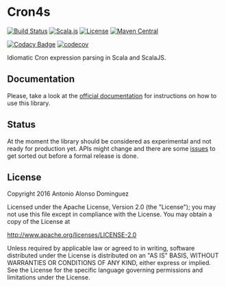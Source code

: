 # Cron4s

[![Build Status](https://travis-ci.org/alonsodomin/cron4s.svg?branch=master)](https://travis-ci.org/alonsodomin/cron4s)
[![Scala.js](http://scala-js.org/assets/badges/scalajs-0.6.8.svg)](http://scala-js.org)
[![License](http://img.shields.io/:license-Apache%202-blue.svg)](http://www.apache.org/licenses/LICENSE-2.0.txt)
[![Maven Central](https://maven-badges.herokuapp.com/maven-central/com.github.alonsodomin.cron4s/cron4s_2.11/badge.svg)](https://maven-badges.herokuapp.com/maven-central/com.github.alonsodomin.cron4s/cron4s_2.11)

[![Codacy Badge](https://api.codacy.com/project/badge/Grade/7580c36bb6ec4f0888d6ac8213340f4d)](https://www.codacy.com/app/alonso-domin/cron4s?utm_source=github.com&amp;utm_medium=referral&amp;utm_content=alonsodomin/cron4s&amp;utm_campaign=Badge_Grade)
[![codecov](https://codecov.io/gh/alonsodomin/cron4s/branch/master/graph/badge.svg)](https://codecov.io/gh/alonsodomin/cron4s)

Idiomatic Cron expression parsing in Scala and ScalaJS.

## Documentation

Please, take a look at the [official documentation](https://alonsodomin.github.io/cron4s) for instructions on how to use this library.

## Status

At the moment the library should be considered as experimental and not ready
for production yet. APIs might change and there are some [issues](https://github.com/alonsodomin/cron4s/issues) to get sorted
out before a formal release is done.

## License

Copyright 2016 Antonio Alonso Dominguez

Licensed under the Apache License, Version 2.0 (the "License");
you may not use this file except in compliance with the License.
You may obtain a copy of the License at

http://www.apache.org/licenses/LICENSE-2.0

Unless required by applicable law or agreed to in writing, software
distributed under the License is distributed on an "AS IS" BASIS,
WITHOUT WARRANTIES OR CONDITIONS OF ANY KIND, either express or implied.
See the License for the specific language governing permissions and
limitations under the License.
